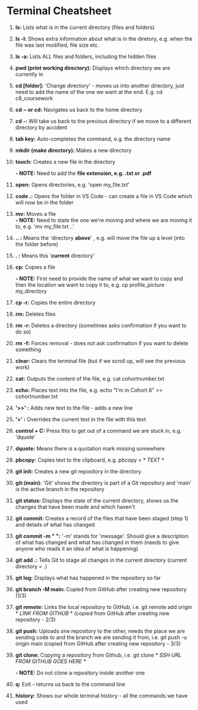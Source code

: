 # Terminal Cheatsheet

1. **ls:**
    Lists what is in the current directory (files and folders)

2. **ls -l:**
    Shows extra information about what is in the diretory, e.g. when the file was last modified, file size etc.

3. **ls -a:**
    Lists ALL files and folders, including the hidden files

4. **pwd (print working directory):**
    Displays which directory we are currently in

5. **cd [folder]:**
    'Change directory' - moves us into another directory, just need to add the name of the one we want at the end. E.g. cd c8_coursework

6. **cd ~ or cd:**
    Navigates us back to the home directory

7. **cd -:**
    Will take us back to the previous directory if we move to a different directory by accident

8. **tab key:**
    Auto-completes the command, e.g. the directory name

9. **mkdir (make directory):**
    Makes a new directory

10. **touch:**
    Creates a new file in the directory 
    
    **- NOTE:** Need to add the **file extension, e.g. .txt or .pdf**

11. **open:**
    Opens directories, e.g. 'open my_file.txt'

12. **code .:**
    Opens the folder in VS Code - can create a file in VS Code which will now be in the folder

13. **mv:**
    Moves a file    
    **- NOTE:** Need to state the one we're moving and where we are moving it to, e.g. 'mv my_file.txt ..' 
    
14. **.. :**
     Means the 'directory **above**' , e.g. will move the file up a level (into the folder before)

15. **. :**
    Means this '**current** directory'

16. **cp:**
    Copies a file
        
    **- NOTE:** First need to provide the name of what we want to copy and then the location we want to copy it to, e.g. cp profile_picture my_directory 

17. **cp -r:**
    Copies the entire directory

18. **rm:**
    Deletes files

19. **rm -r:**
    Deletes a directory (sometimes asks confirmation if you want to do so)

20. **rm -f:**
    Forces removal - does not ask confirmation if you want to delete something

21. **clear:**
    Clears the terminal file (but if we scroll up, will see the previous work)

22. **cat:**
    Outputs the content of the file, e.g. cat cohortnumber.txt

23. **echo:**
    Places text into the file, e.g. echo "I'm in Cohort 8" >> cohortnumber.txt

24. **'>>' :**
    Adds new text to the file - adds a new line

25. **'>' :**
    Overrides the current text in the file with this text

26. **control + C:**
    Press this to get out of a command we are stuck in, e.g. 'dquote' 

27. **dquote:**
    Means there is a quotation mark missing somewhere

28. **pbcopy:**
    Copies text to the clipboard, e.g. pbcopy < * *TEXT* *

29. **git init:**
    Creates a new git repository in the directory

30. **git:(main):**
    'Git' shows the directory is part of a Git repository and 'main' is the active branch in the repository

31. **git status:**
    Displays the state of the current directory, shows us the changes that have been made and which haven't

32. **git commit:**
    Creates a record of the files that have been staged (step 1) and details of what has changed 

33. **git commit -m " ":**
    '-m' stands for 'message'. Should give a description of what has changed and what has changed in them (needs to give anyone who reads it an idea of what is happening)

34. **git add .:**
    Tells Git to stage all changes in the current directory (current directory = .)

35. **git log:**
    Displays what has happened in the repository so far

36. **git branch -M main:**
    Copied from GitHub after creating new repository (1/3)

37. **git remote:**
    Links the local repository to GitHub, i.e. git remote add origin * *LINK FROM GITHUB* * (copied from GitHub after creating new repository - 2/3)

38. **git push:**
    Uploads one repository to the other, needs the place we are sending code to and the branch we are sending it from, i.e. git push -u origin main (copied from GitHub after creating new repository - 3/3)

39. **git clone:**
    Copying a repository from Github, i.e. git clone * *SSH URL FROM GITHUB GOES HERE* * 
    
    **- NOTE:** Do not clone a repository inside another one

40. **q:**
    Exit - returns us back to the command line

41. **history:**
    Shows our whole terminal history - all the commands we have used
    
